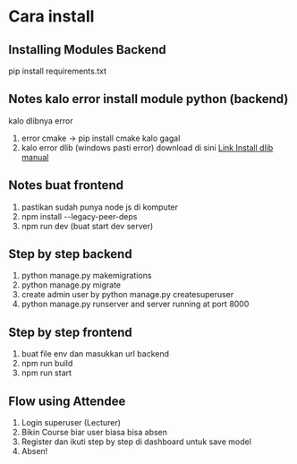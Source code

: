 # Cara install

## Installing Modules Backend
pip install requirements.txt

## Notes kalo error install module python (backend)
kalo dlibnya error
1. error cmake -> pip install cmake kalo gagal
2. kalo error dlib (windows pasti error) download di sini [Link Install dlib manual](https://github.com/datamagic2020/Install-dlib)
## Notes buat frontend
1. pastikan sudah punya node js di komputer
2. npm install --legacy-peer-deps
3. npm run dev (buat start dev server)

## Step by step backend
1. python manage.py makemigrations
2. python manage.py migrate
3. create admin user by python manage.py createsuperuser
4. python manage.py runserver and server running at port 8000

## Step by step frontend
1. buat file env dan masukkan url backend
2. npm run build
3. npm run start

## Flow using Attendee
1. Login superuser (Lecturer)
2. Bikin Course biar user biasa bisa absen
3. Register dan ikuti step by step di dashboard untuk save model
4. Absen!